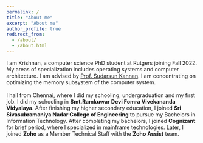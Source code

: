 ```yaml
---
permalink: /
title: "About me"
excerpt: "About me"
author_profile: true
redirect_from: 
  - /about/
  - /about.html
---
```


I am Krishnan, a computer science PhD student at Rutgers joining Fall 2022. My areas of specialization includes operating systems and computer architecture. I am advised by <a href="https://people.cs.rutgers.edu/~sk2113/">Prof. Sudarsun Kannan</a>. I am concentrating on optimizing the memory subsystem of the computer system.
<br>
<br>
I hail from Chennai, where I did my schooling, undergraduation and my first job. I did my schooling in <b>Smt.Ramkuwar Devi Fomra Vivekananda Vidyalaya</b>. After finishing my higher secondary education, I joined <b>Sri Sivasubramaniya Nadar College of Engineering</b> to pursue my Bachelors in Information Technology. After completing my bachelors, I joined <b>Cognizant</b> for brief period, where I specialized in mainframe technologies. Later, I joined <b>Zoho</b> as a Member Technical Staff with the <b>Zoho Assist</b> team.
